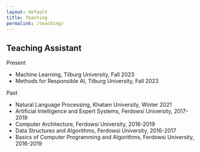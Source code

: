 ```yaml
---
layout: default
title: Teaching
permalink: /teaching/
---
```



## Teaching Assistant

Present
* Machine Learning, Tilburg University, Fall 2023
* Methods for Responsible AI, Tilburg University, Fall 2023

Past
* Natural Language Processing, Khatam University, Winter 2021
* Artificial Intelligence and Expert Systems, Ferdowsi University, 2017-2019
* Computer Architecture, Ferdowsi University, 2016-2019
* Data Structures and Algorithms, Ferdowsi University, 2016-2017
* Basics of Computer Programming and Algorithms, Ferdowsi University, 2016-2019
